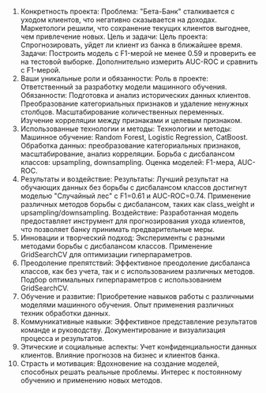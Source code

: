 1. Конкретность проекта:
Проблема: "Бета-Банк" сталкивается с уходом клиентов, что негативно сказывается на доходах. Маркетологи решили, что сохранение текущих клиентов выгоднее, чем привлечение новых.
Цель и задачи:
Цель проекта: Спрогнозировать, уйдет ли клиент из банка в ближайшее время.
Задачи: Построить модель с F1-мерой не менее 0.59 и проверить ее на тестовой выборке. Дополнительно измерить AUC-ROC и сравнить с F1-мерой.
2. Ваши уникальные роли и обязанности:
Роль в проекте: Ответственный за разработку модели машинного обучения.
Обязанности:
Подготовка и анализ исторических данных клиентов.
Преобразование категориальных признаков и удаление ненужных столбцов.
Масштабирование количественных переменных.
Изучение корреляции между признаками и целевым признаком.
3. Использованные технологии и методы:
Технологии и методы:
Машинное обучение: Random Forest, Logistic Regression, CatBoost.
Обработка данных: преобразование категориальных признаков, масштабирование, анализ корреляции.
Борьба с дисбалансом классов: upsampling, downsampling.
Оценка моделей: F1-мера, AUC-ROC.
4. Результаты и воздействие:
Результаты:
Лучший результат на обучающих данных без борьбы с дисбалансом классов достигнут моделью "Случайный лес" с F1=0.61 и AUC-ROC=0.74.
Применение различных методов борьбы с дисбалансом, таких как class_weight и upsampling/downsampling.
Воздействие:
Разработанная модель предоставляет инструмент для прогнозирования ухода клиентов, что позволяет банку принимать предварительные меры.
5. Инновации и творческий подход:
Эксперименты с разными методами борьбы с дисбалансом классов.
Применение GridSearchCV для оптимизации гиперпараметров.
6. Преодоление препятствий:
Эффективное преодоление дисбаланса классов, как без учета, так и с использованием различных методов.
Подбор оптимальных гиперпараметров с использованием GridSearchCV.
7. Обучение и развитие:
Приобретение навыков работы с различными моделями машинного обучения.
Опыт применения различных техник обработки данных.
8. Коммуникативные навыки:
Эффективное представление результатов команде и руководству.
Документирование и визуализация процесса и результатов.
9. Этические и социальные аспекты:
Учет конфиденциальности данных клиентов.
Влияние прогнозов на бизнес и клиентов банка.
10. Страсть и мотивация:
Вдохновение на создание моделей, способных решать реальные проблемы.
Интерес к постоянному обучению и применению новых методов.
